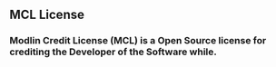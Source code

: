 ## MCL License

### Modlin Credit License (MCL) is a Open Source license for crediting the Developer of the Software while.
